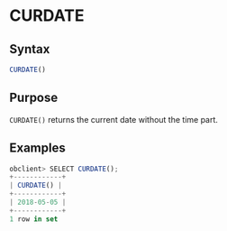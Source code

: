 # CURDATE

## Syntax

```javascript
CURDATE()
```

## Purpose

`CURDATE()` returns the current date without the time part.

## Examples

```javascript
obclient> SELECT CURDATE();
+------------+
| CURDATE() |
+------------+
| 2018-05-05 |
+------------+
1 row in set
```
